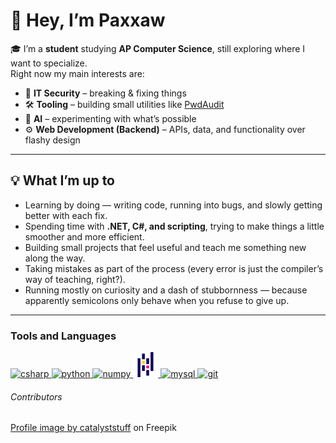 # 👋 Hey, I’m Paxxaw  

🎓 I’m a **student** studying **AP Computer Science**, still exploring where I want to specialize.  
Right now my main interests are:  

- 🔐 **IT Security** – breaking & fixing things  
- 🛠 **Tooling** – building small utilities like [PwdAudit](https://github.com/Paxxaw/PwdAudit)  
- 🤖 **AI** – experimenting with what’s possible  
- ⚙️ **Web Development (Backend)** – APIs, data, and functionality over flashy design  

---

## 💡 What I’m up to  
- Learning by doing — writing code, running into bugs, and slowly getting better with each fix.  
- Spending time with **.NET, C#, and scripting**, trying to make things a little smoother and more efficient.  
- Building small projects that feel useful and teach me something new along the way.  
- Taking mistakes as part of the process (every error is just the compiler’s way of teaching, right?).  
- Running mostly on curiosity and a dash of stubbornness — because apparently semicolons only behave when you refuse to give up.  
 

---

<!--
## 📊 GitHub Stats  
![Paxxaw's GitHub stats](https://github-readme-stats.vercel.app/api?username=Paxxaw&show_icons=true&theme=radical)  



## 📫 Let’s connect  
- GitHub: [@Paxxaw](https://github.com/Paxxaw)  
<!-- - Discord: yourUsername#1234 -->
<!-- - LinkedIn: [Your Name](#) -->
<!-- - Personal Site: [paxon.dk](#) -->




<h3 align='left'>Tools and Languages</h3>
<p align='left'>
 <a href="https://learn.microsoft.com/en-us/dotnet/csharp/" target="_blank" rel="noreferrer">
  <img src="https://www.vectorlogo.zone/logos/dotnet/dotnet-icon.svg" alt="csharp" width="40" height="40"/>
</a>

<a href="https://www.python.org/" target='_blank' rel='noreferrer'>
<img src='https://www.vectorlogo.zone/logos/python/python-icon.svg' alt="python" width="40" height="40"/>
</a> 
<a href="https://numpy.org/" target='_blank' rel='noreferrer'>
<img src='https://www.vectorlogo.zone/logos/numpy/numpy-icon.svg' alt="numpy" width="40" height="40"/>
</a>
<a href="https://pandas.pydata.org/" target='_blank' rel='noreferrer'>
<img src='https://raw.githubusercontent.com/devicons/devicon/master/icons/pandas/pandas-original.svg' alt="pandas" width="40" height="40"/>
</a>
<a href="https://www.mysql.com" target='_blank' rel='noreferrer'>
<img src='https://www.vectorlogo.zone/logos/mysql/mysql-icon.svg' alt="mysql" width="40" height="40"/>
</a>
<a href="https://git-scm.com/" target='_blank' rel='noreferrer'>
<img src='https://www.vectorlogo.zone/logos/git-scm/git-scm-icon.svg' alt="git" width="40" height="40"/>
</a>

</p>

<h6>Contributors</h6>
<a href="https://www.freepik.com/free-vector/cute-man-working-computer-with-coffee-cartoon-vector-icon-illustration-people-technology-icon-concept-isolated-premium-vector-flat-cartoon-style_20188201.htm#query=computer%20cartoon&position=0&from_view=keyword&track=ais">Profile image by catalyststuff</a> on Freepik
